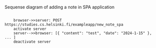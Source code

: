  Sequense diagram of adding a note in SPA application

```mermaid

    browser->>server: POST https://studies.cs.helsinki.fi/exampleapp/new_note_spa
    activate server
    server-->>browser: [{ "content": "test", "date": "2024-1-15" }, ... ]
    deactivate server  

```